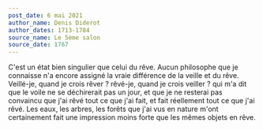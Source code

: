 ```yaml
---
post_date: 6 mai 2021
author_name: Denis Diderot
author_dates: 1713-1784
source_name: Le 5ème salon
source_date: 1767
---
```


C'est un état bien singulier que celui du rêve. Aucun philosophe que je connaisse n'a encore assigné la vraie différence de la veille et du rêve. Veillé-je, quand je crois rêver ? rêvé-je, quand je crois veiller ? qui m'a dit que le voile ne se déchirerait pas un jour, et que je ne resterai pas convaincu que j'ai rêvé tout ce que j'ai fait, et fait réellement tout ce que j'ai rêvé. Les eaux, les arbres, les forêts que j'ai vus en nature m'ont certainement fait une impression moins forte que les mêmes objets en rêve.
